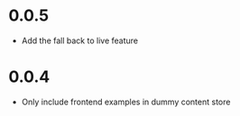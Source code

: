 # 0.0.5

* Add the fall back to live feature

# 0.0.4

* Only include frontend examples in dummy content store
